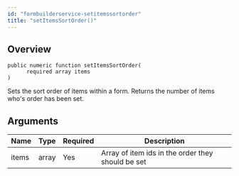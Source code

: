 ```yaml
---
id: "formbuilderservice-setitemssortorder"
title: "setItemsSortOrder()"
---
```



## Overview




```luceescript
public numeric function setItemsSortOrder(
      required array items
)
```

Sets the sort order of items within a form. Returns the number
of items who's order has been set.

## Arguments


<div class="table-responsive"><table class="table"><thead><tr><th>Name</th><th>Type</th><th>Required</th><th>Description</th></tr></thead><tbody><tr><td>items</td><td>array</td><td>Yes</td><td>Array of item ids in the order they should be set</td></tr></tbody></table></div>